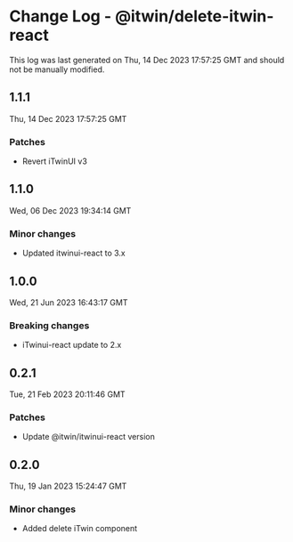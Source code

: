 # Change Log - @itwin/delete-itwin-react

This log was last generated on Thu, 14 Dec 2023 17:57:25 GMT and should not be manually modified.

## 1.1.1
Thu, 14 Dec 2023 17:57:25 GMT

### Patches

- Revert iTwinUI v3

## 1.1.0
Wed, 06 Dec 2023 19:34:14 GMT

### Minor changes

- Updated itwinui-react to 3.x

## 1.0.0
Wed, 21 Jun 2023 16:43:17 GMT

### Breaking changes

- iTwinui-react update to 2.x

## 0.2.1
Tue, 21 Feb 2023 20:11:46 GMT

### Patches

- Update @itwin/itwinui-react version

## 0.2.0
Thu, 19 Jan 2023 15:24:47 GMT

### Minor changes

- Added delete iTwin component

